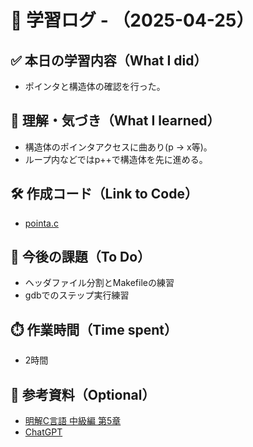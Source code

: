 # 📘 学習ログ - （2025-04-25）

## ✅ 本日の学習内容（What I did）
- ポインタと構造体の確認を行った。


## 🧠 理解・気づき（What I learned）
- 構造体のポインタアクセスに曲あり(p -> x等)。
- ループ内などではp++で構造体を先に進める。 

## 🛠️ 作成コード（Link to Code）
- [pointa.c](../code/pointa.c)

## 📌 今後の課題（To Do）
- ヘッダファイル分割とMakefileの練習
- gdbでのステップ実行練習

## ⏱️ 作業時間（Time spent）
- 2時間

## 🔗 参考資料（Optional）
- [明解C言語 中級編 第5章](https://example.com)
- [ChatGPT](https://chatgpt.com)